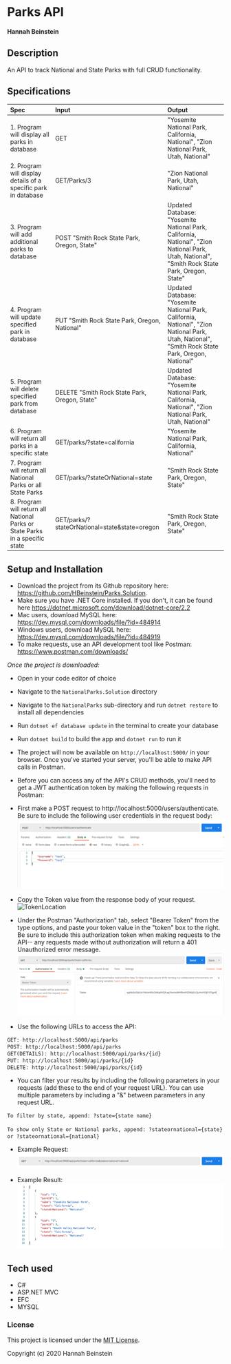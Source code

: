 # Parks API

#### Hannah Beinstein

## Description
An API to track National and State Parks with full CRUD functionality.

## Specifications

| Spec | Input | Output |
| :-------------      | :------------- | :------------- |
| 1. Program will display all parks in database | GET | "Yosemite National Park, California, National", "Zion National Park, Utah, National" |
| 2. Program will display details of a specific park in database | GET/Parks/3 | "Zion National Park, Utah, National" |
| 3. Program will add additional parks to database | POST "Smith Rock State Park, Oregon, State" | Updated Database: "Yosemite National Park, California, National", "Zion National Park, Utah, National", "Smith Rock State Park, Oregon, State" |
| 4. Program will update specified park in database | PUT "Smith Rock State Park, Oregon, National" | Updated Database: "Yosemite National Park, California, National", "Zion National Park, Utah, National", "Smith Rock State Park, Oregon, National" |
| 5. Program will delete specified park from database | DELETE "Smith Rock State Park, Oregon, State" | Updated Database: "Yosemite National Park, California, National", "Zion National Park, Utah, National" |
| 6. Program will return all parks in a specific state | GET/parks/?state=california | "Yosemite National Park, California, National" |
| 7. Program will return all National Parks or all State Parks | GET/parks/?stateOrNational=state | "Smith Rock State Park, Oregon, State"|
| 8. Program will return all National Parks or State Parks in a specific state | GET/parks/?stateOrNational=state&state=oregon | "Smith Rock State Park, Oregon, State"|

## Setup and Installation

* Download the project from its Github repository here: https://github.com/HBeinstein/Parks.Solution.
* Make sure you have .NET Core installed. If you don't, it can be found here https://dotnet.microsoft.com/download/dotnet-core/2.2
* Mac users, download MySQL here: https://dev.mysql.com/downloads/file/?id=484914
* Windows users, download MySQL here: https://dev.mysql.com/downloads/file/?id=484919
* To make requests, use an API development tool like Postman: https://www.postman.com/downloads/

_Once the project is downloaded:_
* Open in your code editor of choice
* Navigate to the `NationalParks.Solution` directory
* Navigate to the `NationalParks` sub-directory and run `dotnet restore` to install all dependencies
* Run `dotnet ef database update` in the terminal to create your database
* Run `dotnet build` to build the app and `dotnet run` to run it
* The project will now be available on `http://localhost:5000/` in your browser. Once you've started your server, you'll be able to make API calls in Postman. 
* Before you can access any of the API's CRUD methods, you'll need to get a JWT authentication token by making the following requests in Postman:

* First make a POST request to http://localhost:5000/users/authenticate. Be sure to include the following user credentials in the request body:
  ![Authenticate](IMG/Authenticate.PNG)  

* Copy the Token value from the response body of your request. 
  ![TokenLocation](IMG/BearerTokenLocation.PNG)

* Under the Postman "Authorization" tab, select "Bearer Token" from the type options, and paste your token value in the "token" box to the right. Be sure to include this authorization token when making requests to the API-- any requests made without authorization will return a 401 Unauthorized error message.
  ![BearerToken](IMG/BearerToken.PNG)

* Use the following URLs to access the API:
```
GET: http://localhost:5000/api/parks
POST: http://localhost:5000/api/parks
GET(DETAILS): http://localhost:5000/api/parks/{id}
PUT: http://localhost:5000/api/parks/{id}
DELETE: http://localhost:5000/api/parks/{id}
```

* You can filter your results by including the following parameters in your requests (add these to the end of your request URL). You can use multiple parameters by including a "&" between parameters in any request URL.
```
To filter by state, append: ?state={state name}

To show only State or National parks, append: ?stateornational={state} or ?stateornational={national}
```

* Example Request:
  ![ExampleRequest](IMG/ExampleRequest.PNG)

* Example Result:
  ![ExampleResult](IMG/ExampleResult.PNG)

## Tech used

* C#
* ASP.NET MVC
* EFC
* MYSQL

### License

This project is licensed under the [MIT License](https://opensource.org/licenses/MIT).

Copyright (c) 2020 Hannah Beinstein
